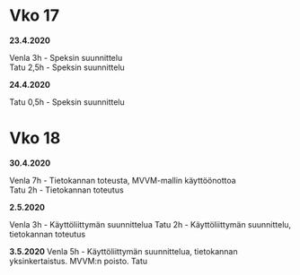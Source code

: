 # Vko 17

**23.4.2020**

Venla 3h - Speksin suunnittelu  
Tatu 2,5h - Speksin suunnittelu

**24.4.2020**

Tatu 0,5h - Speksin suunnittelu

# Vko 18

**30.4.2020**

Venla 7h - Tietokannan toteusta, MVVM-mallin käyttöönottoa  
Tatu 2h - Tietokannan toteutus

**2.5.2020**

Venla  3h - Käyttöliittymän suunnittelua
Tatu 2h - Käyttöliittymän suunnittelu, tietokannan toteutus

**3.5.2020**
Venla  5h - Käyttöliittymän suunnittelua, tietokannan yksinkertaistus. MVVM:n poisto.
Tatu 